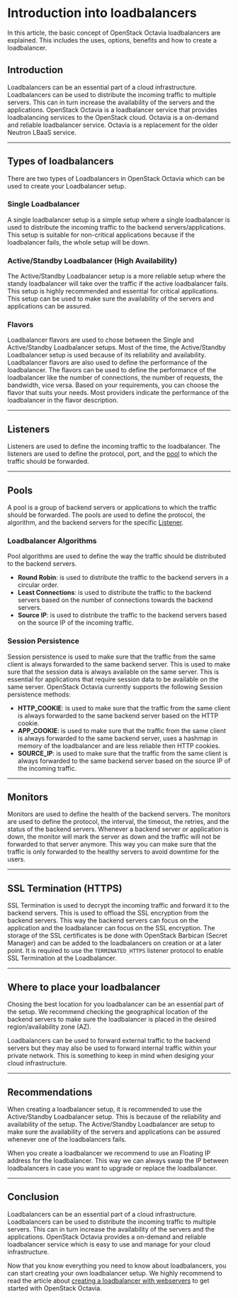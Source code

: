 # Introduction into loadbalancers

In this article, the basic concept of OpenStack Octavia loadbalancers are
explained. This includes the uses, options, benefits and how to create a
loadbalancer.

## Introduction
Loadbalancers can be an essential part of a cloud infrastructure. Loadbalancers
can be used to distribute the incoming traffic to multiple servers. This can in
turn increase the availability of the servers and the applications. OpenStack
Octavia is a loadbalancer service that provides loadbalancing services to the
OpenStack cloud. Octavia is a on-demand and reliable loadbalancer service.
Octavia is a replacement for the older Neutron LBaaS service.

---

## Types of loadbalancers
There are two types of Loadbalancers in OpenStack Octavia which can be used to
create your Loadbalancer setup.

### Single Loadbalancer
A single loadbalancer setup is a simple setup where a single loadbalancer is
used to distribute the incoming traffic to the backend servers/applications.
This setup is suitable for non-critical applications because if the
loadbalancer fails, the whole setup will be down.

### Active/Standby Loadbalancer (High Availability)
The Active/Standby Loadbalancer setup is a more reliable setup where the standy
loadbalancer will take over the traffic if the active loadbalancer fails. This
setup is highly recommended and essential for critical applications. This setup
can be used to make sure the availability of the servers and applications can
be assured.

### Flavors
Loadbalancer flavors are used to chose between the Single and Active/Standby
Loadbalancer setups. Most of the time, the Active/Standby Loadbalancer setup is
used because of its reliability and availability. Loadbalancer flavors are also
used to define the performance of the loadbalancer. The flavors can be used to
define the performance of the loadbalancer like the number of connections, the
number of requests, the bandwidth, vice versa. Based on your requirements, you
can choose the flavor that suits your needs. Most providers indicate the
performance of the loadbalancer in the flavor description.

---

## Listeners
Listeners are used to define the incoming traffic to the loadbalancer. The
listeners are used to define the protocol, port, and the [pool](#pools) to
which the traffic should be forwarded.

---

## Pools
A pool is a group of backend servers or applications to which the traffic
should be forwarded. The pools are used to define the protocol, the algorithm,
and the backend servers for the specific [Listener](#listeners).

### Loadbalancer Algorithms
Pool algorithms are used to define the way the traffic should be distributed to
the backend servers.
- **Round Robin**: is used to distribute the traffic to the backend servers in
a circular order.   
- **Least Connections**: is used to distribute the traffic to the backend
servers based on the number of connections towards the backend servers.  
- **Source IP**: is used to distribute the traffic to the backend servers
based on the source IP of the incoming traffic.  

### Session Persistence
Session persistence is used to make sure that the traffic from the same client
is always forwarded to the same backend server. This is used to make sure that
the session data is always available on the same server. This is essential for
applications that require session data to be available on the same server.
OpenStack Octavia currently supports the following Session persistence methods:
- **HTTP_COOKIE**: is used to make sure that the traffic from the same client
is always forwarded to the same backend server based on the HTTP cookie.  
- **APP_COOKIE**: is used to make sure that the traffic from the same client is
always forwarded to the same backend server, uses a hashmap in memory of the
loadbalancer and are less reliable then HTTP cookies.  
- **SOURCE_IP**: is used to make sure that the traffic from the same client is
always forwarded to the same backend server based on the source IP of the
incoming traffic.  

---

## Monitors
Monitors are used to define the health of the backend servers. The monitors are
used to define the protocol, the interval, the timeout, the retries, and the
status of the backend servers. Whenever a backend server or application is
down, the monitor will mark the server as down and the traffic will not be
forwarded to that server anymore. This way you can make sure that the traffic
is only forwarded to the healthy servers to avoid downtime for the users.

---

## SSL Termination (HTTPS)
SSL Termination is used to decrypt the incoming traffic and forward it to the
backend servers. This is used to offload the SSL encryption from the backend
servers. This way the backend servers can focus on the application and the
loadbalancer can focus on the SSL encryption. The storage of the SSL
certificates is be done with OpenStack Barbican (Secret Manager) and can be 
added to the loadbalancers on creation or at a later point. It is required to
use the `TERMINATED_HTTPS` listener  protocol to enable SSL Termination at the
Loadbalancer.

---

## Where to place your loadbalancer
Chosing the best location for you loadbalancer can be an essential part of the
setup. We recommend checking the geographical location of the backend servers
to make sure the loadbalancer is placed in the desired region/availability
zone (AZ).

Loadbalancers can be used to forward external traffic to the backend servers
but they may also be used to forward internal traffic within your private
network. This is something to keep in mind when desiging your cloud
infrastructure.

---

## Recommendations
When creating a loadbalancer setup, it is recommended to use the Active/Standby
Loadbalancer setup. This is because of the reliability and availability of the
setup. The Active/Standby Loadbalancer are setup to make sure the availability
of the servers and applications can be assured whenever one of the
loadbalancers fails.

When you create a loadbalancer we recommend to use an Floating IP address for
the loadbalancer. This way we can always swap the IP between loadbalancers in
case you want to upgrade or replace the loadbalancer.

---

## Conclusion
Loadbalancers can be an essential part of a cloud infrastructure. Loadbalancers
can be used to distribute the incoming traffic to multiple servers. This can in
turn increase the availability of the servers and the applications. OpenStack
Octavia provides a on-demand and reliable loadbalancer service which is easy to
use and manage for your cloud infrastructure.

Now that you know everything you need to know about loadbalancers, you can
start creating your own loadbalancer setup. We highly recommend to read the
article about [creating a loadbalancer with webservers](create-a-loadbalancer-with-webservers.md) to get
started with OpenStack Octavia.